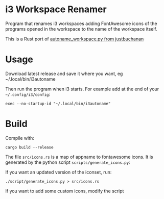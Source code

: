 # i3 Workspace Renamer
Program that renames i3 workspaces adding FontAwesome icons of the programs opened in the workspace to the name of the workspace itself.

This is a Rust port of [autoname_workspace.py from justbuchanan](https://github.com/justbuchanan/i3scripts)

# Usage

Download latest release and save it where you want, eg ~/.local/bin/i3autoname

Then run the program when i3 starts. For example add at the end of your `~/.config/i3/config`:
```
exec --no-startup-id "~/.local/bin/i3autoname"
```

# Build

Compile with:
```
cargo build --release
```

The file `src/icons.rs` is a map of appname to fontawesome icons. It is generated by the python script `scripts/generate_icons.py`:

If you want an updated version of the iconset, run:
```
./script/generate_icons.py > src/icons.rs
```

If you want to add some custom icons, modify the script
